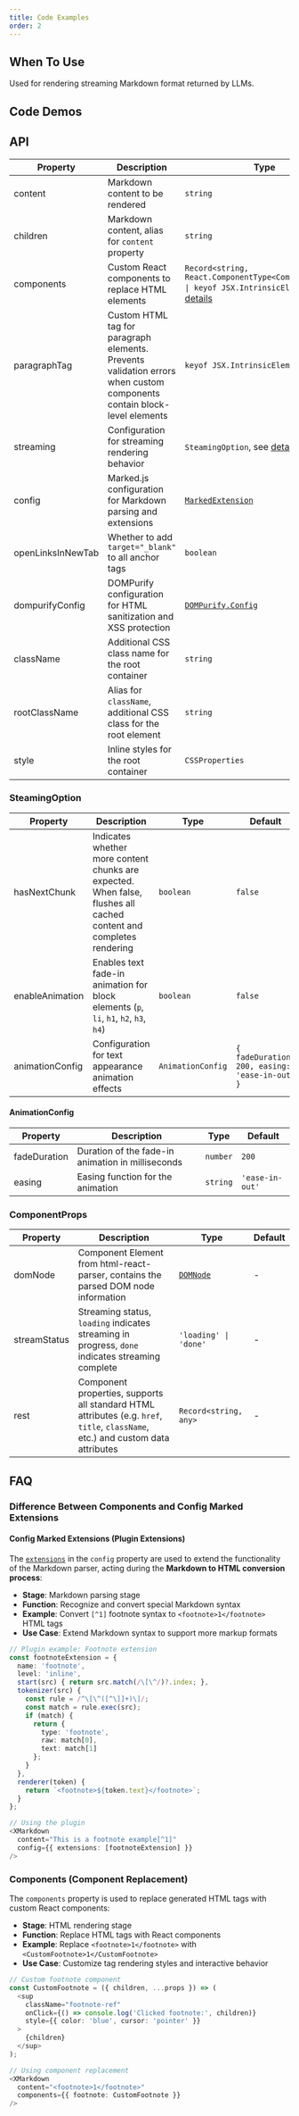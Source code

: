 ```yaml
---
title: Code Examples
order: 2
---
```


## When To Use

Used for rendering streaming Markdown format returned by LLMs.

## Code Demos

<!-- prettier-ignore -->
<code src="./demo/codeDemo/basic.tsx" description="Basic Markdown syntax rendering." title="Basic Usage"></code>
<code src="./demo/codeDemo/streaming.tsx" description="Streaming conversation with `Bubble`." title="Streaming Rendering"></code>
<code src="./demo/codeDemo/components.tsx" description="Custom component rendering tags." title="Custom Components"></code>
<code src="./demo/codeDemo/supersets.tsx" description="Rendering with plugins." title="Plugin Usage"></code>
<code src="./demo/codeDemo/plugin.tsx" title="Custom Extension Plugin"></code>
<code src="./demo/codeDemo/xss.tsx" title="XSS Protection"></code>
<code src="./demo/codeDemo/open-links-in-new-tab.tsx" description="Open links in new tab." title="Open Links in New Tab"></code>

## API

<!-- prettier-ignore -->
| Property | Description | Type | Default |
| --- | --- | --- | --- |
| content | Markdown content to be rendered | `string` | - |
| children | Markdown content, alias for `content` property | `string` | - |
| components | Custom React components to replace HTML elements | `Record<string, React.ComponentType<ComponentProps> \| keyof JSX.IntrinsicElements>`, see [details](/markdowns/components) | - |
| paragraphTag | Custom HTML tag for paragraph elements. Prevents validation errors when custom components contain block-level elements | `keyof JSX.IntrinsicElements` | `'p'` |
| streaming | Configuration for streaming rendering behavior | `SteamingOption`, see [details](/markdowns/streaming) | - |
| config | Marked.js configuration for Markdown parsing and extensions | [`MarkedExtension`](https://marked.js.org/using_advanced#options) | `{ gfm: true }` |
| openLinksInNewTab | Whether to add `target="_blank"` to all anchor tags | `boolean` | `false` |
| dompurifyConfig | DOMPurify configuration for HTML sanitization and XSS protection | [`DOMPurify.Config`](https://github.com/cure53/DOMPurify#can-i-configure-dompurify) | - |
| className | Additional CSS class name for the root container | `string` | - |
| rootClassName | Alias for `className`, additional CSS class for the root element | `string` | - |
| style | Inline styles for the root container | `CSSProperties` | - |

### SteamingOption

| Property | Description | Type | Default |
| --- | --- | --- | --- |
| hasNextChunk | Indicates whether more content chunks are expected. When false, flushes all cached content and completes rendering | `boolean` | `false` |
| enableAnimation | Enables text fade-in animation for block elements (`p`, `li`, `h1`, `h2`, `h3`, `h4`) | `boolean` | `false` |
| animationConfig | Configuration for text appearance animation effects | `AnimationConfig` | `{ fadeDuration: 200, easing: 'ease-in-out' }` |

#### AnimationConfig

| Property     | Description                                       | Type     | Default         |
| ------------ | ------------------------------------------------- | -------- | --------------- |
| fadeDuration | Duration of the fade-in animation in milliseconds | `number` | `200`           |
| easing       | Easing function for the animation                 | `string` | `'ease-in-out'` |

### ComponentProps

| Property | Description | Type | Default |
| --- | --- | --- | --- |
| domNode | Component Element from html-react-parser, contains the parsed DOM node information | [`DOMNode`](https://github.com/remarkablemark/html-react-parser?tab=readme-ov-file#replace) | - |
| streamStatus | Streaming status, `loading` indicates streaming in progress, `done` indicates streaming complete | `'loading' \| 'done'` | - |
| rest | Component properties, supports all standard HTML attributes (e.g. `href`, `title`, `className`, etc.) and custom data attributes | `Record<string, any>` | - |

## FAQ

### Difference Between Components and Config Marked Extensions

#### Config Marked Extensions (Plugin Extensions)

The [`extensions`](https://marked.js.org/using_pro#extensions) in the `config` property are used to extend the functionality of the Markdown parser, acting during the **Markdown to HTML conversion process**:

- **Stage**: Markdown parsing stage
- **Function**: Recognize and convert special Markdown syntax
- **Example**: Convert `[^1]` footnote syntax to `<footnote>1</footnote>` HTML tags
- **Use Case**: Extend Markdown syntax to support more markup formats

```typescript
// Plugin example: Footnote extension
const footnoteExtension = {
  name: 'footnote',
  level: 'inline',
  start(src) { return src.match(/\[\^/)?.index; },
  tokenizer(src) {
    const rule = /^\[\^([^\]]+)\]/;
    const match = rule.exec(src);
    if (match) {
      return {
        type: 'footnote',
        raw: match[0],
        text: match[1]
      };
    }
  },
  renderer(token) {
    return `<footnote>${token.text}</footnote>`;
  }
};

// Using the plugin
<XMarkdown
  content="This is a footnote example[^1]"
  config={{ extensions: [footnoteExtension] }}
/>
```

### Components (Component Replacement)

The `components` property is used to replace generated HTML tags with custom React components:

- **Stage**: HTML rendering stage
- **Function**: Replace HTML tags with React components
- **Example**: Replace `<footnote>1</footnote>` with `<CustomFootnote>1</CustomFootnote>`
- **Use Case**: Customize tag rendering styles and interactive behavior

```typescript
// Custom footnote component
const CustomFootnote = ({ children, ...props }) => (
  <sup
    className="footnote-ref"
    onClick={() => console.log('Clicked footnote:', children)}
    style={{ color: 'blue', cursor: 'pointer' }}
  >
    {children}
  </sup>
);

// Using component replacement
<XMarkdown
  content="<footnote>1</footnote>"
  components={{ footnote: CustomFootnote }}
/>
```
